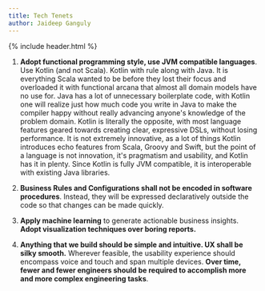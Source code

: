```yaml
---
title: Tech Tenets
author: Jaideep Ganguly
---
```


{% include header.html %}

1. **Adopt functional programming style, use JVM compatible languages**. Use Kotlin (and not Scala). Kotlin with rule along with Java. It is everything Scala wanted to be before they lost their focus and overloaded it with functional arcana that almost all domain models have no use for. Java has a lot of unnecessary boilerplate code, with Kotlin one will realize just how much code you write in Java to make the compiler happy without really advancing anyone's knowledge of the problem domain. Kotlin is literally the opposite, with most language features geared towards creating clear, expressive DSLs, without losing performance. It is not extremely innovative, as a lot of things Kotlin introduces echo features from Scala, Groovy and Swift, but the point of a language is not innovation, it's pragmatism and usability, and Kotlin has it in plenty. Since Kotlin is fully JVM compatible, it is interoperable with existing Java libraries. 

2. **Business Rules and Configurations shall not be encoded in software procedures**. Instead, they will be expressed declaratively outside the code so that changes can be made quickly.

3. **Apply machine learning** to generate actionable business insights. **Adopt visualization techniques over boring reports.**

4. **Anything that we build should be simple and intuitive. UX shall be silky smooth.** Wherever feasible, the usability experience should encompass voice and touch and span multiple devices. **Over time, fewer and fewer engineers should be required to accomplish more and more complex engineering tasks**.

